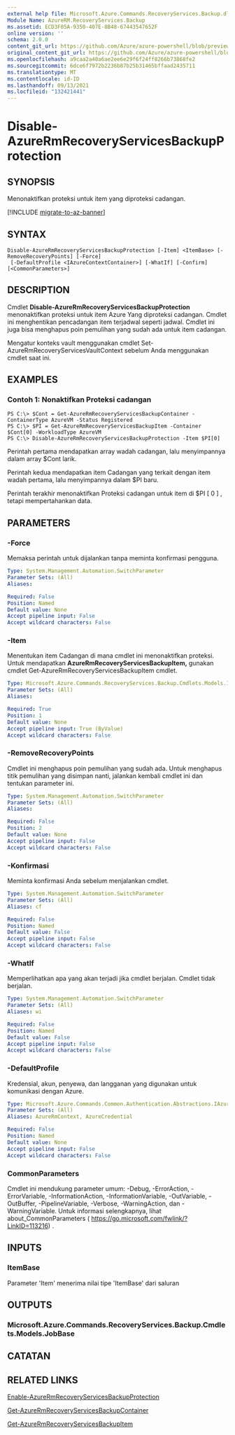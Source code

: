 ```yaml
---
external help file: Microsoft.Azure.Commands.RecoveryServices.Backup.dll-Help.xml
Module Name: AzureRM.RecoveryServices.Backup
ms.assetid: ECD3F05A-9350-407E-8B48-67443547652F
online version: ''
schema: 2.0.0
content_git_url: https://github.com/Azure/azure-powershell/blob/preview/src/ResourceManager/RecoveryServices.Backup/Commands.RecoveryServices.Backup/help/Disable-AzureRmRecoveryServicesBackupProtection.md
original_content_git_url: https://github.com/Azure/azure-powershell/blob/preview/src/ResourceManager/RecoveryServices.Backup/Commands.RecoveryServices.Backup/help/Disable-AzureRmRecoveryServicesBackupProtection.md
ms.openlocfilehash: a9caa2a40a6ae2ee6e29f6f24ff8266b73868fe2
ms.sourcegitcommit: 6dce6f7972b2236b87b25b31465bffaad2435711
ms.translationtype: MT
ms.contentlocale: id-ID
ms.lasthandoff: 09/13/2021
ms.locfileid: "132421441"
---
```

# Disable-AzureRmRecoveryServicesBackupProtection

## SYNOPSIS
Menonaktifkan proteksi untuk item yang diproteksi cadangan.

[!INCLUDE [migrate-to-az-banner](../../includes/migrate-to-az-banner.md)]

## SYNTAX

```
Disable-AzureRmRecoveryServicesBackupProtection [-Item] <ItemBase> [-RemoveRecoveryPoints] [-Force]
 [-DefaultProfile <IAzureContextContainer>] [-WhatIf] [-Confirm] [<CommonParameters>]
```

## DESCRIPTION
Cmdlet **Disable-AzureRmRecoveryServicesBackupProtection** menonaktifkan proteksi untuk item Azure Yang diproteksi cadangan.
Cmdlet ini menghentikan pencadangan item terjadwal seperti jadwal.
Cmdlet ini juga bisa menghapus poin pemulihan yang sudah ada untuk item cadangan.

Mengatur konteks vault menggunakan cmdlet Set-AzureRmRecoveryServicesVaultContext sebelum Anda menggunakan cmdlet saat ini.

## EXAMPLES

### Contoh 1: Nonaktifkan Proteksi cadangan
```
PS C:\> $Cont = Get-AzureRmRecoveryServicesBackupContainer -ContainerType AzureVM -Status Registered 
PS C:\> $PI = Get-AzureRmRecoveryServicesBackupItem -Container $Cont[0] -WorkloadType AzureVM 
PS C:\> Disable-AzureRmRecoveryServicesBackupProtection -Item $PI[0]
```

Perintah pertama mendapatkan array wadah cadangan, lalu menyimpannya dalam array $Cont larik.

Perintah kedua mendapatkan item Cadangan yang terkait dengan item wadah pertama, lalu menyimpannya dalam $PI baru.

Perintah terakhir menonaktifkan Proteksi cadangan untuk item di $PI \[ 0 \] , tetapi mempertahankan data.

## PARAMETERS

### -Force
Memaksa perintah untuk dijalankan tanpa meminta konfirmasi pengguna.

```yaml
Type: System.Management.Automation.SwitchParameter
Parameter Sets: (All)
Aliases: 

Required: False
Position: Named
Default value: None
Accept pipeline input: False
Accept wildcard characters: False
```

### -Item
Menentukan item Cadangan di mana cmdlet ini menonaktifkan proteksi.
Untuk mendapatkan **AzureRmRecoveryServicesBackupItem,** gunakan cmdlet Get-AzureRmRecoveryServicesBackupItem cmdlet.

```yaml
Type: Microsoft.Azure.Commands.RecoveryServices.Backup.Cmdlets.Models.ItemBase
Parameter Sets: (All)
Aliases: 

Required: True
Position: 1
Default value: None
Accept pipeline input: True (ByValue)
Accept wildcard characters: False
```

### -RemoveRecoveryPoints
Cmdlet ini menghapus poin pemulihan yang sudah ada.
Untuk menghapus titik pemulihan yang disimpan nanti, jalankan kembali cmdlet ini dan tentukan parameter ini.

```yaml
Type: System.Management.Automation.SwitchParameter
Parameter Sets: (All)
Aliases: 

Required: False
Position: 2
Default value: None
Accept pipeline input: False
Accept wildcard characters: False
```

### -Konfirmasi
Meminta konfirmasi Anda sebelum menjalankan cmdlet.

```yaml
Type: System.Management.Automation.SwitchParameter
Parameter Sets: (All)
Aliases: cf

Required: False
Position: Named
Default value: False
Accept pipeline input: False
Accept wildcard characters: False
```

### -WhatIf
Memperlihatkan apa yang akan terjadi jika cmdlet berjalan.
Cmdlet tidak berjalan.

```yaml
Type: System.Management.Automation.SwitchParameter
Parameter Sets: (All)
Aliases: wi

Required: False
Position: Named
Default value: False
Accept pipeline input: False
Accept wildcard characters: False
```

### -DefaultProfile
Kredensial, akun, penyewa, dan langganan yang digunakan untuk komunikasi dengan Azure.

```yaml
Type: Microsoft.Azure.Commands.Common.Authentication.Abstractions.IAzureContextContainer
Parameter Sets: (All)
Aliases: AzureRmContext, AzureCredential

Required: False
Position: Named
Default value: None
Accept pipeline input: False
Accept wildcard characters: False
```

### CommonParameters
Cmdlet ini mendukung parameter umum: -Debug, -ErrorAction, -ErrorVariable, -InformationAction, -InformationVariable, -OutVariable, -OutBuffer, -PipelineVariable, -Verbose, -WarningAction, dan -WarningVariable. Untuk informasi selengkapnya, lihat about_CommonParameters ( https://go.microsoft.com/fwlink/?LinkID=113216) .

## INPUTS

### ItemBase
Parameter 'Item' menerima nilai tipe 'ItemBase' dari saluran

## OUTPUTS

### Microsoft.Azure.Commands.RecoveryServices.Backup.Cmdlets.Models.JobBase

## CATATAN

## RELATED LINKS

[Enable-AzureRmRecoveryServicesBackupProtection](./Enable-AzureRmRecoveryServicesBackupProtection.md)

[Get-AzureRmRecoveryServicesBackupContainer](./Get-AzureRmRecoveryServicesBackupContainer.md)

[Get-AzureRmRecoveryServicesBackupItem](./Get-AzureRmRecoveryServicesBackupItem.md)


